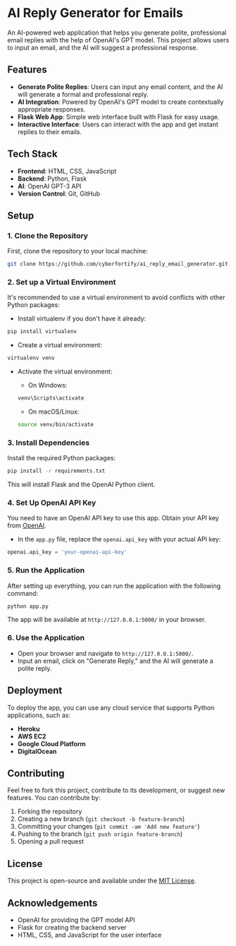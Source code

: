 # AI Reply Generator for Emails

An AI-powered web application that helps you generate polite, professional email replies with the help of OpenAI's GPT model. This project allows users to input an email, and the AI will suggest a professional response.

## Features

- **Generate Polite Replies**: Users can input any email content, and the AI will generate a formal and professional reply.
- **AI Integration**: Powered by OpenAI's GPT model to create contextually appropriate responses.
- **Flask Web App**: Simple web interface built with Flask for easy usage.
- **Interactive Interface**: Users can interact with the app and get instant replies to their emails.

## Tech Stack

- **Frontend**: HTML, CSS, JavaScript
- **Backend**: Python, Flask
- **AI**: OpenAI GPT-3 API
- **Version Control**: Git, GitHub

## Setup

### 1. Clone the Repository

First, clone the repository to your local machine:

```bash
git clone https://github.com/cyberfortify/ai_reply_email_generator.git
```

### 2. Set up a Virtual Environment

It's recommended to use a virtual environment to avoid conflicts with other Python packages:

- Install virtualenv if you don't have it already:

```bash
pip install virtualenv
```

- Create a virtual environment:

```bash
virtualenv venv
```

- Activate the virtual environment:

  - On Windows:

  ```bash
  venv\Scripts\activate
  ```

  - On macOS/Linux:

  ```bash
  source venv/bin/activate
  ```

### 3. Install Dependencies

Install the required Python packages:

```bash
pip install -r requirements.txt
```

This will install Flask and the OpenAI Python client.

### 4. Set Up OpenAI API Key

You need to have an OpenAI API key to use this app. Obtain your API key from [OpenAI](https://platform.openai.com/account/api-keys).

- In the `app.py` file, replace the `openai.api_key` with your actual API key:

```python
openai.api_key = 'your-openai-api-key'
```

### 5. Run the Application

After setting up everything, you can run the application with the following command:

```bash
python app.py
```

The app will be available at `http://127.0.0.1:5000/` in your browser.

### 6. Use the Application

- Open your browser and navigate to `http://127.0.0.1:5000/`.
- Input an email, click on "Generate Reply," and the AI will generate a polite reply.

## Deployment

To deploy the app, you can use any cloud service that supports Python applications, such as:

- **Heroku**
- **AWS EC2**
- **Google Cloud Platform**
- **DigitalOcean**

## Contributing

Feel free to fork this project, contribute to its development, or suggest new features. You can contribute by:

1. Forking the repository
2. Creating a new branch (`git checkout -b feature-branch`)
3. Committing your changes (`git commit -am 'Add new feature'`)
4. Pushing to the branch (`git push origin feature-branch`)
5. Opening a pull request

## License

This project is open-source and available under the [MIT License](LICENSE).

## Acknowledgements

- OpenAI for providing the GPT model API
- Flask for creating the backend server
- HTML, CSS, and JavaScript for the user interface
